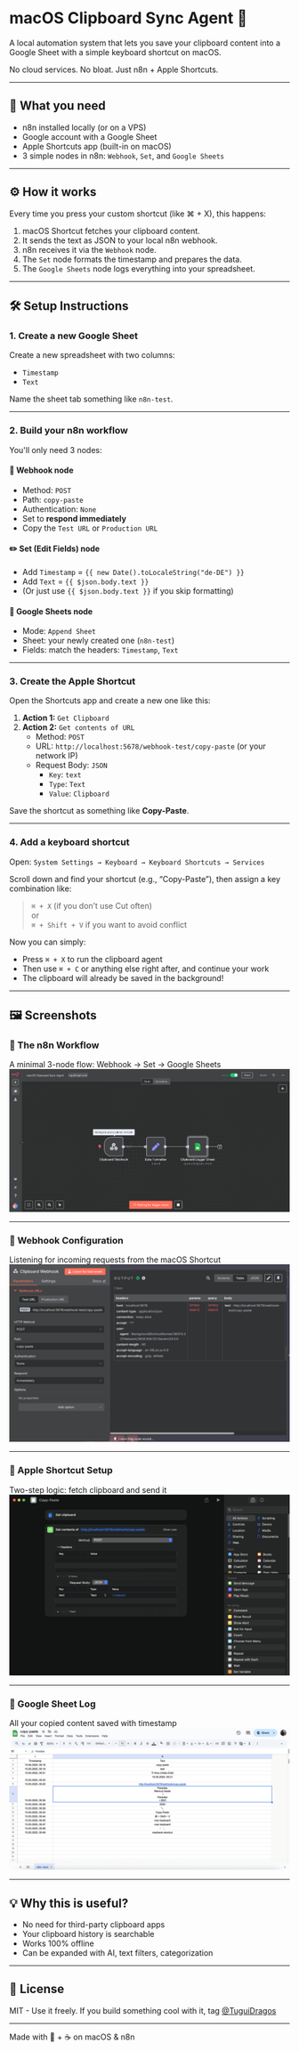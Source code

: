 # macOS Clipboard Sync Agent 🚀

A local automation system that lets you save your clipboard content into a Google Sheet with a simple keyboard shortcut on macOS.

No cloud services. No bloat. Just n8n + Apple Shortcuts.

---

## 🧩 What you need

- n8n installed locally (or on a VPS)
- Google account with a Google Sheet
- Apple Shortcuts app (built-in on macOS)
- 3 simple nodes in n8n: `Webhook`, `Set`, and `Google Sheets`

---

## ⚙️ How it works

Every time you press your custom shortcut (like ⌘ + X), this happens:

1. macOS Shortcut fetches your clipboard content.
2. It sends the text as JSON to your local n8n webhook.
3. n8n receives it via the `Webhook` node.
4. The `Set` node formats the timestamp and prepares the data.
5. The `Google Sheets` node logs everything into your spreadsheet.

---

## 🛠️ Setup Instructions

### 1. Create a new Google Sheet

Create a new spreadsheet with two columns:
- `Timestamp`
- `Text`

Name the sheet tab something like `n8n-test`.

---

### 2. Build your n8n workflow

You'll only need 3 nodes:

#### 🔗 Webhook node
- Method: `POST`
- Path: `copy-paste`
- Authentication: `None`
- Set to **respond immediately**
- Copy the `Test URL` or `Production URL`

#### ✏️ Set (Edit Fields) node
- Add `Timestamp` = `{{ new Date().toLocaleString("de-DE") }}`
- Add `Text` = `{{ $json.body.text }}`
- (Or just use `{{ $json.body.text }}` if you skip formatting)

#### 🧾 Google Sheets node
- Mode: `Append Sheet`
- Sheet: your newly created one (`n8n-test`)
- Fields: match the headers: `Timestamp`, `Text`

---

### 3. Create the Apple Shortcut

Open the Shortcuts app and create a new one like this:

1. **Action 1:** `Get Clipboard`
2. **Action 2:** `Get contents of URL`
   - Method: `POST`
   - URL: `http://localhost:5678/webhook-test/copy-paste` (or your network IP)
   - Request Body: `JSON`
     - `Key`: `text`
     - `Type`: `Text`
     - `Value`: `Clipboard`

Save the shortcut as something like **Copy-Paste**.

---

### 4. Add a keyboard shortcut

Open:
`System Settings → Keyboard → Keyboard Shortcuts → Services`

Scroll down and find your shortcut (e.g., “Copy-Paste”), then assign a key combination like:

> `⌘ + X` (if you don’t use Cut often)  
> or  
> `⌘ + Shift + V` if you want to avoid conflict

Now you can simply:

- Press `⌘ + X` to run the clipboard agent  
- Then use `⌘ + C` or anything else right after, and continue your work  
- The clipboard will already be saved in the background!

---

## 🖼️ Screenshots

### 🧠 The n8n Workflow
A minimal 3-node flow: Webhook → Set → Google Sheets  
![Workflow](Workflow.png)

---

### 🔗 Webhook Configuration
Listening for incoming requests from the macOS Shortcut  
![Webhook](ClipboardHook.png)

---

### 🔧 Apple Shortcut Setup
Two-step logic: fetch clipboard and send it  
![Shortcuts](ShortrtcutsApple.png)

---

### 📄 Google Sheet Log
All your copied content saved with timestamp  
![Sheet](GoogleSheet.png)

---

## 💡 Why this is useful?

- No need for third-party clipboard apps
- Your clipboard history is searchable
- Works 100% offline
- Can be expanded with AI, text filters, categorization

---

## 🧾 License

MIT - Use it freely. If you build something cool with it, tag [@TuguiDragos](https://tuguidragos.com)

---

Made with 🖤 + ☕️ on macOS & n8n
